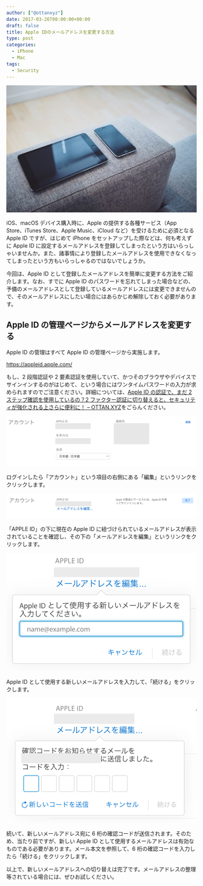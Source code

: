 ```yaml
---
author: ["@ottanxyz"]
date: 2017-03-26T00:00:00+00:00
draft: false
title: Apple IDのメールアドレスを変更する方法
type: post
categories:
  - iPhone
  - Mac
tags:
  - Security
---
```


![](170326-58d722f6c3aa9.jpg)

iOS、macOS デバイス購入時に、Apple の提供する各種サービス（App Store、iTunes Store、Apple Music、iCloud など）を受けるために必須となる Apple ID ですが、はじめて iPhone をセットアップした際などは、何も考えずに Apple ID に設定するメールアドレスを登録してしまったという方はいらっしゃいませんか。また、諸事情により登録したメールアドレスを使用できなくなってしまったという方もいらっしゃるのではないでしょうか。

今回は、Apple ID として登録したメールアドレスを簡単に変更する方法をご紹介します。なお、すでに Apple ID のパスワードを忘れてしまった場合などの、予備のメールアドレスとして登録しているメールアドレスには変更できませんので、そのメールアドレスにしたい場合にはあらかじめ解除しておく必要があります。

## Apple ID の管理ページからメールアドレスを変更する

Apple ID の管理はすべて Apple ID の管理ページから実施します。

https://appleid.apple.com/

もし、2 段階認証や 2 要素認証を使用していて、かつそのブラウザやデバイスでサインインするのがはじめて、という場合にはワンタイムパスワードの入力が求められますのでご注意ください。詳細については、[Apple ID の認証で、まだ 2 ステップ確認を使用しているの？2 ファクター認証に切り替えると、セキュリティが強化される上さらに便利に！ – OTTAN.XYZ](/posts/2016/12/apple-id-two-factor-authentication-5362/)をごらんください。

![](170326-58d72493a8a05.png)

ログインしたら「アカウント」という項目の右側にある「編集」というリンクをクリックします。

![](170326-58d7249927bca.png)

「APPLE ID」の下に現在の Apple ID に紐づけられているメールアドレスが表示されていることを確認し、その下の「メールアドレスを編集」というリンクをクリックします。

![](170326-58d7249f28bbe.png)

Apple ID として使用する新しいメールアドレスを入力して、「続ける」をクリックします。

![](170326-58d724a4a5c04.png)

続いて、新しいメールアドレス宛に 6 桁の確認コードが送信されます。そのため、当たり前ですが、新しい Apple ID として使用するメールアドレスは有効なものである必要があります。メール本文を参照して、6 桁の確認コードを入力したら「続ける」をクリックします。

以上で、新しいメールアドレスへの切り替えは完了です。メールアドレスの整理等されている場合には、ぜひお試しください。
